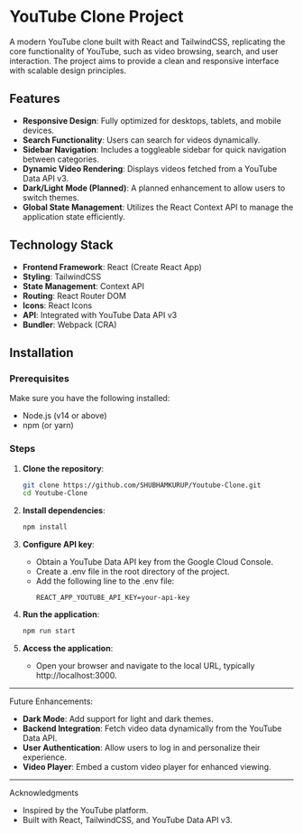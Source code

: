 # YouTube Clone Project

A modern YouTube clone built with React and TailwindCSS, replicating the core functionality of YouTube, such as video browsing, search, and user interaction. The project aims to provide a clean and responsive interface with scalable design principles.

## Features

- **Responsive Design**: Fully optimized for desktops, tablets, and mobile devices.
- **Search Functionality**: Users can search for videos dynamically.
- **Sidebar Navigation**: Includes a toggleable sidebar for quick navigation between categories.
- **Dynamic Video Rendering**: Displays videos fetched from a YouTube Data API v3.
- **Dark/Light Mode (Planned)**: A planned enhancement to allow users to switch themes.
- **Global State Management**: Utilizes the React Context API to manage the application state efficiently.

## Technology Stack

- **Frontend Framework**: React (Create React App)
- **Styling**: TailwindCSS
- **State Management**: Context API
- **Routing**: React Router DOM
- **Icons**: React Icons
- **API**: Integrated with YouTube Data API v3
- **Bundler**: Webpack (CRA)

## Installation

### Prerequisites

Make sure you have the following installed:

- Node.js (v14 or above)
- npm (or yarn)

### Steps

1. **Clone the repository**:
   ```bash
   git clone https://github.com/SHUBHAMKURUP/Youtube-Clone.git
   cd Youtube-Clone
   ```
2. **Install dependencies**:

   ```bash
   npm install
   ```

3. **Configure API key**:

   - Obtain a YouTube Data API key from the Google Cloud Console.
   - Create a .env file in the root directory of the project.
   - Add the following line to the .env file:
     ```env
     REACT_APP_YOUTUBE_API_KEY=your-api-key
     ```

4. **Run the application**:

   ```bash
   npm run start
   ```

5. **Access the application**:
   - Open your browser and navigate to the local URL, typically http://localhost:3000.

---

Future Enhancements:

- **Dark Mode**: Add support for light and dark themes.
- **Backend Integration**: Fetch video data dynamically from the YouTube Data API.
- **User Authentication**: Allow users to log in and personalize their experience.
- **Video Player**: Embed a custom video player for enhanced viewing.

---

Acknowledgments

- Inspired by the YouTube platform.
- Built with React, TailwindCSS, and YouTube Data API v3.
